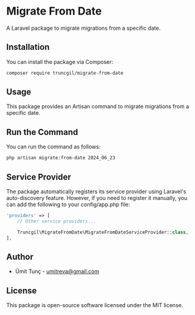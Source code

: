 # Migrate From Date

A Laravel package to migrate migrations from a specific date.

## Installation

You can install the package via Composer:

```sh
composer require truncgil/migrate-from-date
```

## Usage
This package provides an Artisan command to migrate migrations from a specific date.

## Run the Command
You can run the command as follows:

```sh
php artisan migrate:from-date 2024_06_23
```


## Service Provider
The package automatically registers its service provider using Laravel's auto-discovery feature. However, if you need to register it manually, you can add the following to your config/app.php file:

```php
'providers' => [
    // Other service providers...

    Truncgil\MigrateFromDate\MigrateFromDateServiceProvider::class,
],
```

## Author
- Ümit Tunç - umitreva@gmail.com 

## License
This package is open-source software licensed under the MIT license.